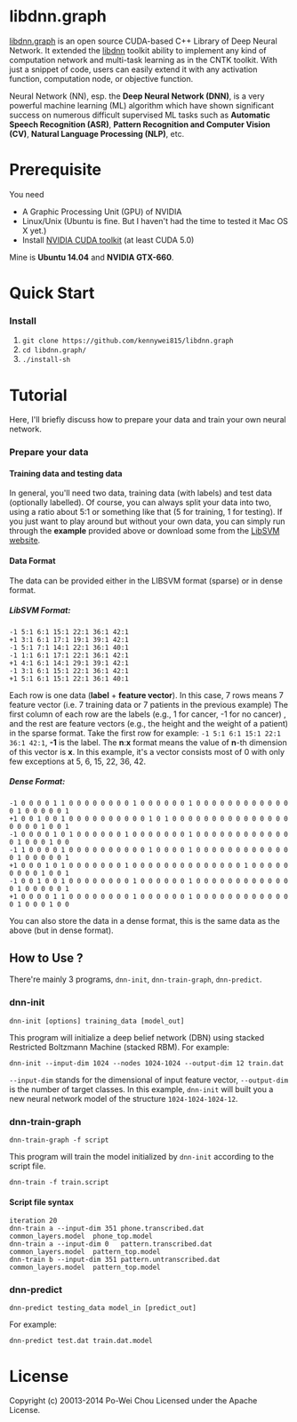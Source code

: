 libdnn.graph
======

[libdnn.graph](https://github.com/kennywei815/libdnn.graph) is an open source CUDA-based C++ Library of Deep Neural Network. It extended the [libdnn](https://github.com/botonchou/libdnn) toolkit ability to implement any kind of computation network and multi-task learning as in the CNTK toolkit. With just a snippet of code, users can easily extend it with any activation function, computation node, or objective function.

Neural Network (NN), esp. the **Deep Neural Network (DNN)**, is a very powerful machine learning (ML) algorithm which have shown significant success on numerous difficult supervised ML tasks such as **Automatic Speech Recognition (ASR)**, **Pattern Recognition and Computer Vision (CV)**, **Natural Language Processing (NLP)**, etc.

# Prerequisite
You need
- A Graphic Processing Unit (GPU) of NVIDIA
- Linux/Unix (Ubuntu is fine. But I haven't had the time to tested it Mac OS X yet.)
- Install [NVIDIA CUDA toolkit](https://developer.nvidia.com/cuda-toolkit) (at least CUDA 5.0)

Mine is **Ubuntu 14.04** and **NVIDIA GTX-660**.

# Quick Start

### Install
1. `git clone https://github.com/kennywei815/libdnn.graph`
2. `cd libdnn.graph/`
3. `./install-sh`

# Tutorial

Here, I'll briefly discuss how to prepare your data and train your own neural network.

### Prepare your data

#### Training data and testing data

In general, you'll need two data, training data (with labels) and test data (optionally labelled).
Of course, you can always split your data into two, using a ratio about 5:1 or something like that (5 for training, 1 for testing). If you just want to play around but without your own data, you can simply run through the **example** provided above or download some from the [LibSVM website](http://www.csie.ntu.edu.tw/~cjlin/libsvmtools/datasets/). 

#### Data Format
The data can be provided either in the LIBSVM format (sparse) or in dense format.

##### LibSVM Format:
```
-1 5:1 6:1 15:1 22:1 36:1 42:1
+1 3:1 6:1 17:1 19:1 39:1 42:1
-1 5:1 7:1 14:1 22:1 36:1 40:1
-1 1:1 6:1 17:1 22:1 36:1 42:1
+1 4:1 6:1 14:1 29:1 39:1 42:1
-1 3:1 6:1 15:1 22:1 36:1 42:1
+1 5:1 6:1 15:1 22:1 36:1 40:1
```

Each row is one data (**label** + **feature vector**). In this case, 7 rows means 7 feature vector (i.e. 7 training data or 7 patients in the previous example)
The first column of each row are the labels (e.g., 1 for cancer, -1 for no cancer) , and the rest are feature vectors (e.g., the height and the weight of a patient) in the sparse format. Take the first row for example: `-1 5:1 6:1 15:1 22:1 36:1 42:1`, **-1** is the label. The **n**:**x** format means the value of **n**-th dimension of this vector is **x**. In this example, it's a vector consists most of 0 with only few exceptions at 5, 6, 15, 22, 36, 42.

##### Dense Format:

```
-1 0 0 0 0 1 1 0 0 0 0 0 0 0 0 1 0 0 0 0 0 0 1 0 0 0 0 0 0 0 0 0 0 0 0 0 1 0 0 0 0 0 1
+1 0 0 1 0 0 1 0 0 0 0 0 0 0 0 0 0 1 0 1 0 0 0 0 0 0 0 0 0 0 0 0 0 0 0 0 0 0 0 1 0 0 1
-1 0 0 0 0 1 0 1 0 0 0 0 0 0 1 0 0 0 0 0 0 0 1 0 0 0 0 0 0 0 0 0 0 0 0 0 1 0 0 0 1 0 0
-1 1 0 0 0 0 1 0 0 0 0 0 0 0 0 0 0 1 0 0 0 0 1 0 0 0 0 0 0 0 0 0 0 0 0 0 1 0 0 0 0 0 1
+1 0 0 0 1 0 1 0 0 0 0 0 0 0 1 0 0 0 0 0 0 0 0 0 0 0 0 0 0 1 0 0 0 0 0 0 0 0 0 1 0 0 1
-1 0 0 1 0 0 1 0 0 0 0 0 0 0 0 1 0 0 0 0 0 0 1 0 0 0 0 0 0 0 0 0 0 0 0 0 1 0 0 0 0 0 1
+1 0 0 0 0 1 1 0 0 0 0 0 0 0 0 1 0 0 0 0 0 0 1 0 0 0 0 0 0 0 0 0 0 0 0 0 1 0 0 0 1 0 0
```
You can also store the data in a dense format, this is the same data as the above (but in dense format).

## How to Use ?
There're mainly 3 programs, `dnn-init`, `dnn-train-graph`, `dnn-predict`.

### dnn-init
```
dnn-init [options] training_data [model_out]
```
This program will initialize a deep belief network (DBN) using stacked Restricted Boltzmann Machine (stacked RBM). For example:
```
dnn-init --input-dim 1024 --nodes 1024-1024 --output-dim 12 train.dat
```
`--input-dim` stands for the dimensional of input feature vector, `--output-dim` is the number of target classes.
In this example, `dnn-init` will built you a new neural network model of the structure `1024-1024-1024-12`.

### dnn-train-graph
```
dnn-train-graph -f script
```
This program will train the model initialized by `dnn-init` according to the script file.
```
dnn-train -f train.script
```

#### Script file syntax
```
iteration 20
dnn-train a --input-dim 351 phone.transcribed.dat     common_layers.model  phone_top.model
dnn-train a --input-dim 0   pattern.transcribed.dat   common_layers.model  pattern_top.model
dnn-train b --input-dim 351 pattern.untranscribed.dat common_layers.model  pattern_top.model
```

### dnn-predict
```
dnn-predict testing_data model_in [predict_out]
```
For example:
```
dnn-predict test.dat train.dat.model
```

# License
Copyright (c) 20013-2014 Po-Wei Chou Licensed under the Apache License.

